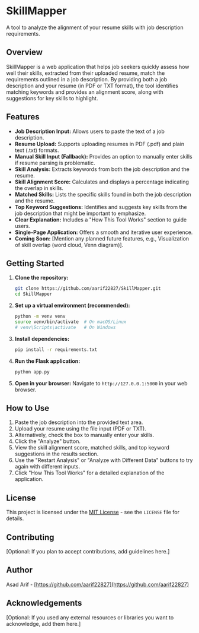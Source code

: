 # SkillMapper

A tool to analyze the alignment of your resume skills with job description requirements.

## Overview

SkillMapper is a web application that helps job seekers quickly assess how well their skills, extracted from their uploaded resume, match the requirements outlined in a job description. By providing both a job description and your resume (in PDF or TXT format), the tool identifies matching keywords and provides an alignment score, along with suggestions for key skills to highlight.

## Features

* **Job Description Input:** Allows users to paste the text of a job description.
* **Resume Upload:** Supports uploading resumes in PDF (.pdf) and plain text (.txt) formats.
* **Manual Skill Input (Fallback):** Provides an option to manually enter skills if resume parsing is problematic.
* **Skill Analysis:** Extracts keywords from both the job description and the resume.
* **Skill Alignment Score:** Calculates and displays a percentage indicating the overlap in skills.
* **Matched Skills:** Lists the specific skills found in both the job description and the resume.
* **Top Keyword Suggestions:** Identifies and suggests key skills from the job description that might be important to emphasize.
* **Clear Explanation:** Includes a "How This Tool Works" section to guide users.
* **Single-Page Application:** Offers a smooth and iterative user experience.
* **Coming Soon:** [Mention any planned future features, e.g., Visualization of skill overlap (word cloud, Venn diagram)].

## Getting Started

1.  **Clone the repository:**
    ```bash
    git clone https://github.com/aarif22827/SkillMapper.git
    cd SkillMapper
    ```

2.  **Set up a virtual environment (recommended):**
    ```bash
    python -m venv venv
    source venv/bin/activate  # On macOS/Linux
    # venv\Scripts\activate   # On Windows
    ```

3.  **Install dependencies:**
    ```bash
    pip install -r requirements.txt
    ```

4.  **Run the Flask application:**
    ```bash
    python app.py
    ```

5.  **Open in your browser:** Navigate to `http://127.0.0.1:5000` in your web browser.

## How to Use

1.  Paste the job description into the provided text area.
2.  Upload your resume using the file input (PDF or TXT).
3.  Alternatively, check the box to manually enter your skills.
4.  Click the "Analyze" button.
5.  View the skill alignment score, matched skills, and top keyword suggestions in the results section.
6.  Use the "Restart Analysis" or "Analyze with Different Data" buttons to try again with different inputs.
7.  Click "How This Tool Works" for a detailed explanation of the application.

## License

This project is licensed under the [MIT License](LICENSE) - see the `LICENSE` file for details.

## Contributing

[Optional: If you plan to accept contributions, add guidelines here.]

## Author

Asad Arif - [https://github.com/aarif22827](https://github.com/aarif22827)

## Acknowledgements

[Optional: If you used any external resources or libraries you want to acknowledge, add them here.]
